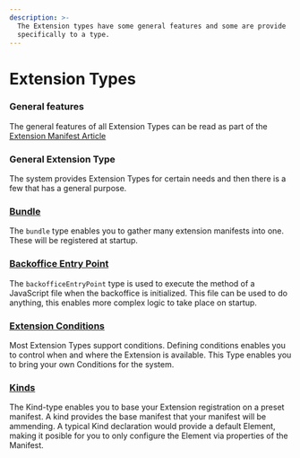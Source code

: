 ```yaml
---
description: >-
  The Extension types have some general features and some are provide
  specifically to a type.
---
```


# Extension Types

### General features <a href="#package-manifest" id="package-manifest"></a>

The general features of all Extension Types can be read as part of the [Extension Manifest Article](../extension-registry/extension-manifest.md)

### General Extension Type <a href="#package-manifest" id="package-manifest"></a>

The system provides Extension Types for certain needs and then there is a few that has a general purpose.

### [Bundle](bundle.md) <a href="#package-manifest" id="package-manifest"></a>

The `bundle` type enables you to gather many extension manifests into one. These will be registered at startup.

### [Backoffice Entry Point](backoffice-entry-point.md) <a href="#entry-point" id="entry-point"></a>

The `backofficeEntryPoint` type is used to execute the method of a JavaScript file when the backoffice is initialized. This file can be used to do anything, this enables more complex logic to take place on startup.

### [Extension Conditions](condition.md) <a href="#conditions" id="conditions"></a>

Most Extension Types support conditions. Defining conditions enables you to control when and where the Extension is available. This Type enables you to bring your own Conditions for the system.

### [Kinds](kind.md) <a href="#kinds" id="kinds"></a>

The Kind-type enables you to base your Extension registration on a preset manifest. A kind provides the base manifest that your manifest will be ammending. A typical Kind declaration would provide a default Element, making it posible for you to only configure the Element via properties of the Manifest.
